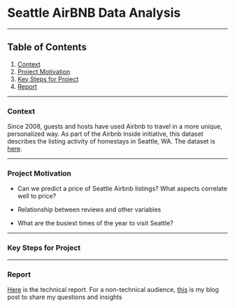 # Seattle AirBNB Data Analysis

---

## Table of Contents

1. [Context](#jump1)
2. [Project Motivation](#jump2)
3. [Key Steps for Project](#jump3)
4. [Report](#jump4)



---
### <span id="jump1">Context</span>

Since 2008, guests and hosts have used Airbnb to travel in a more unique, personalized way. As part of the Airbnb Inside initiative, this dataset describes the listing activity of homestays in Seattle, WA. The dataset is [here](https://www.kaggle.com/airbnb/seattle/data).


---

### <span id="jump2">Project Motivation</span>

* Can we predict a price of Seattle Airbnb listings? What aspects correlate well to price?

* Relationship between reviews and other variables

* What are the busiest times of the year to visit Seattle?

---
### <span id="jump3">Key Steps for Project</span>


---
### <span id="jump4">Report</span>
[Here](https://github.com/Yinggewen/Seattle_AirBNB_Data/blob/main/Seattle_Airbnb_House.ipynb) is the technical report. For a non-technical audience, [this](https://github.com/Yinggewen/Seattle_AirBNB_Data/blob/main/Blog_Post.md) is my blog post to share my questions and insights
